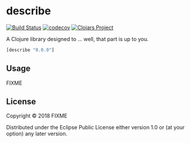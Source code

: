 # describe
[![Build Status](https://travis-ci.org/flyingmachine/describe.svg?branch=master)](https://travis-ci.org/flyingmachine/describe)
[![codecov](https://codecov.io/gh/flyingmachine/describe/branch/master/graph/badge.svg)](https://codecov.io/gh/flyingmachine/describe)
[![Clojars Project](https://img.shields.io/clojars/v/describe.svg)](https://clojars.org/describe)

A Clojure library designed to ... well, that part is up to you.

```clj
[describe "0.0.0"]
```

## Usage

FIXME

## License

Copyright © 2018 FIXME

Distributed under the Eclipse Public License either version 1.0 or (at
your option) any later version.
